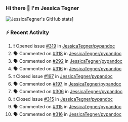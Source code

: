 ### Hi there 👋 I'm Jessica Tegner

![JessicaTegner's GitHub stats](https://github-readme-stats.vercel.app/api?username=jessicategner)]


### :zap: Recent Activity

<!--START_SECTION:activity-->
1. ❗️ Opened issue [#319](https://github.com/JessicaTegner/pypandoc/issues/319) in [JessicaTegner/pypandoc](https://github.com/JessicaTegner/pypandoc)
2. 🗣 Commented on [#318](https://github.com/JessicaTegner/pypandoc/issues/318) in [JessicaTegner/pypandoc](https://github.com/JessicaTegner/pypandoc)
3. 🗣 Commented on [#292](https://github.com/JessicaTegner/pypandoc/issues/292) in [JessicaTegner/pypandoc](https://github.com/JessicaTegner/pypandoc)
4. 🗣 Commented on [#316](https://github.com/JessicaTegner/pypandoc/issues/316) in [JessicaTegner/pypandoc](https://github.com/JessicaTegner/pypandoc)
5. ❗️ Closed issue [#197](https://github.com/JessicaTegner/pypandoc/issues/197) in [JessicaTegner/pypandoc](https://github.com/JessicaTegner/pypandoc)
6. 🗣 Commented on [#197](https://github.com/JessicaTegner/pypandoc/issues/197) in [JessicaTegner/pypandoc](https://github.com/JessicaTegner/pypandoc)
7. 🗣 Commented on [#306](https://github.com/JessicaTegner/pypandoc/issues/306) in [JessicaTegner/pypandoc](https://github.com/JessicaTegner/pypandoc)
8. ❗️ Closed issue [#315](https://github.com/JessicaTegner/pypandoc/issues/315) in [JessicaTegner/pypandoc](https://github.com/JessicaTegner/pypandoc)
9. 🗣 Commented on [#315](https://github.com/JessicaTegner/pypandoc/issues/315) in [JessicaTegner/pypandoc](https://github.com/JessicaTegner/pypandoc)
10. 🗣 Commented on [#316](https://github.com/JessicaTegner/pypandoc/issues/316) in [JessicaTegner/pypandoc](https://github.com/JessicaTegner/pypandoc)
<!--END_SECTION:activity-->
